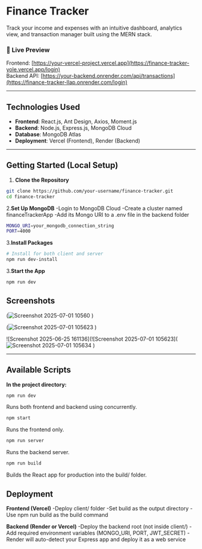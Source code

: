 # Finance Tracker 

Track your income and expenses with an intuitive dashboard, analytics view, and transaction manager built using the MERN stack.

### 🚀 Live Preview  
Frontend: [https://your-vercel-project.vercel.app](https://finance-tracker-yole.vercel.app/login)  
Backend API: [https://your-backend.onrender.com/api/transactions](https://finance-tracker-llap.onrender.com/login)

---

##  Technologies Used

- **Frontend**: React.js, Ant Design, Axios, Moment.js
- **Backend**: Node.js, Express.js, MongoDB Cloud
- **Database**: MongoDB Atlas
- **Deployment**: Vercel (Frontend), Render (Backend)

---

## Getting Started (Local Setup)

1. **Clone the Repository**

```bash
git clone https://github.com/your-username/finance-tracker.git
cd finance-tracker
```
2.**Set Up MongoDB**
   -Login to MongoDB Cloud
   -Create a cluster named financeTrackerApp
   -Add its Mongo URI to a .env file in the backend folder

   ```bash
MONGO_URI=your_mongodb_connection_string
PORT=4000


```
3.**Install Packages**
```bash
# Install for both client and server
npm run dev-install

```
3.**Start the App**
```bash
npm run dev
```

##  Screenshots

(![Screenshot 2025-07-01 10560](https://github.com/user-attachments/assets/8e1a574d-1f89-4e96-8f56-533fb927fcdd)
)

(![Screenshot 2025-07-01 105623](https://github.com/user-attachments/assets/7088d83b-08b3-4fae-b4f1-01eb07422ed4)
)

![Screenshot 2025-06-25 161136](![Screenshot 2025-07-01 105623](![Screenshot 2025-07-01 105634](https://github.com/user-attachments/assets/1fce24e9-9e88-4104-94d1-7380c5c3a477)
)


---


## Available Scripts

 **In the project directory:**

```bash
npm run dev
```
Runs both frontend and backend using concurrently.

   ```bash
npm start
```
Runs the frontend only.

```bash
npm run server
```
Runs the backend server.

```bash
npm run build
```
Builds the React app for production into the build/ folder.


## Deployment
**Frontend (Vercel)**
  -Deploy client/ folder
  -Set build as the output directory
  -Use npm run build as the build command

**Backend (Render or Vercel)**
  -Deploy the backend root (not inside client/)
  -Add required environment variables (MONGO_URI, PORT, JWT_SECRET)
  -Render will auto-detect your Express app and deploy it as a web service

   
    
    
